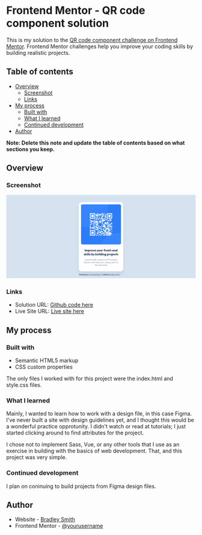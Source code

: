 # Frontend Mentor - QR code component solution

This is my solution to the [QR code component challenge on Frontend
Mentor](https://www.frontendmentor.io/challenges/qr-code-component-iux_sIO_H).
Frontend Mentor challenges help you improve your coding skills by building
realistic projects.

## Table of contents

- [Overview](#overview)
  - [Screenshot](#screenshot)
  - [Links](#links)
- [My process](#my-process)
  - [Built with](#built-with)
  - [What I learned](#what-i-learned)
  - [Continued development](#continued-development)
- [Author](#author)

**Note: Delete this note and update the table of contents based on what sections you keep.**

## Overview

### Screenshot

![screen shot of qr code project](./screenshotQRproject.png)

### Links

- Solution URL: [Github code here](https://github.com/bradleyhop/frontend-mentor-qr-code)
- Live Site URL: [Live site here](https://bradleyhop.github.io/frontend-mentor-qr-code/)

## My process

### Built with

- Semantic HTML5 markup
- CSS custom properties

The only files I worked with for this project were the index.html and style.css
files.

### What I learned

Mainly, I wanted to learn how to work with a design file, in this case Figma.
I've never built a site with design guidelines yet, and I thought this would be
a wonderful practice opprotunity. I didn't watch or read at tutorials; I just
started clicking around to find attributes for the project.

I chose not to implement Sass, Vue, or any other tools that I use as an exercise
in building with the basics of web development. That, and this project was very
simple.


### Continued development

I plan on coninuing to build projects from Figma design files.


## Author

- Website - [Bradley Smith](https://bradleysmith.tech)
- Frontend Mentor - [@yourusername](https://www.frontendmentor.io/profile/yourusername)
